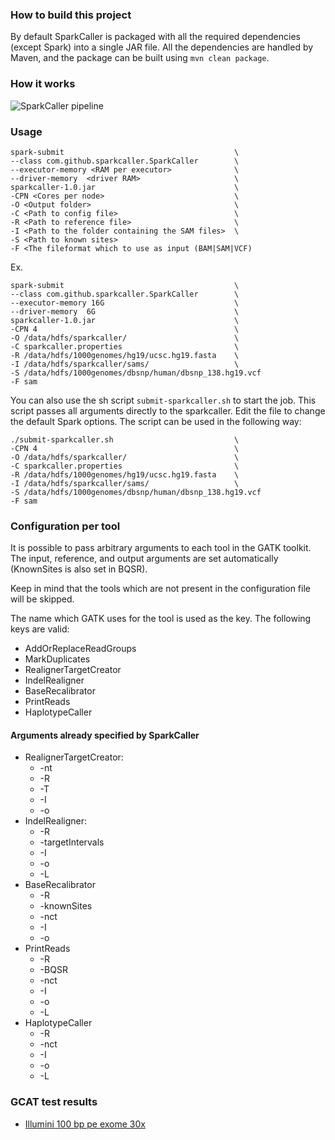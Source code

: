 ### How to build this project
By default SparkCaller is packaged with all the required dependencies (except
Spark) into a single JAR file. All the dependencies are handled by Maven, and
the package can be built using `mvn clean package`.

### How it works
![SparkCaller pipeline](img/sparkcaller_pipeline.png "How the pipeline is run
using the SparkCaller")

### Usage
```
spark-submit                                      \
--class com.github.sparkcaller.SparkCaller        \
--executor-memory <RAM per executor>              \
--driver-memory  <driver RAM>                     \
sparkcaller-1.0.jar                               \
-CPN <Cores per node>                             \
-O <Output folder>                                \
-C <Path to config file>                          \
-R <Path to reference file>                       \
-I <Path to the folder containing the SAM files>  \
-S <Path to known sites>
-F <The fileformat which to use as input (BAM|SAM|VCF)
```

Ex.
```
spark-submit                                      \
--class com.github.sparkcaller.SparkCaller        \
--executor-memory 16G                             \
--driver-memory  6G                               \
sparkcaller-1.0.jar                               \
-CPN 4                                            \
-O /data/hdfs/sparkcaller/                        \
-C sparkcaller.properties                         \
-R /data/hdfs/1000genomes/hg19/ucsc.hg19.fasta    \
-I /data/hdfs/sparkcaller/sams/                   \
-S /data/hdfs/1000genomes/dbsnp/human/dbsnp_138.hg19.vcf
-F sam
```

You can also use the sh script `submit-sparkcaller.sh` to start the job.
This script passes all arguments directly to the sparkcaller. Edit the file to
change the default Spark options.
The script can be used in the following way:

```
./submit-sparkcaller.sh                           \
-CPN 4                                            \
-O /data/hdfs/sparkcaller/                        \
-C sparkcaller.properties                         \
-R /data/hdfs/1000genomes/hg19/ucsc.hg19.fasta    \
-I /data/hdfs/sparkcaller/sams/                   \
-S /data/hdfs/1000genomes/dbsnp/human/dbsnp_138.hg19.vcf
-F sam
```

### Configuration per tool
It is possible to pass arbitrary arguments to each tool in the GATK toolkit.
The input, reference, and output arguments are set automatically (KnownSites is
also set in BQSR).

Keep in mind that the tools which are not present in the configuration file
will be skipped. 

The name which GATK uses for the tool is used as the key. The following keys
are valid:

* AddOrReplaceReadGroups
* MarkDuplicates
* RealignerTargetCreator
* IndelRealigner
* BaseRecalibrator
* PrintReads
* HaplotypeCaller

#### Arguments already specified by SparkCaller
* RealignerTargetCreator:
	* -nt
	* -R
	* -T
	* -I
	* -o
* IndelRealigner:
	* -R
	* -targetIntervals
	* -I
	* -o
	* -L
* BaseRecalibrator
	* -R
	* -knownSites
	* -nct
	* -I
	* -o
* PrintReads
	* -R
	* -BQSR
	* -nct
	* -I
	* -o
	* -L
* HaplotypeCaller
	* -R
	* -nct
	* -I
	* -o
	* -L

### GCAT test results
* [Illumini 100 bp pe exome 30x](http://www.bioplanet.com/gcat/reports/8098-jbosisorkp/variant-calls/illumina-100bp-pe-exome-30x/sparkbwa-sparkcaller/compare-8088-uxcggxlhzc-7997-cqiyxsnvoq/group-read-depth)
